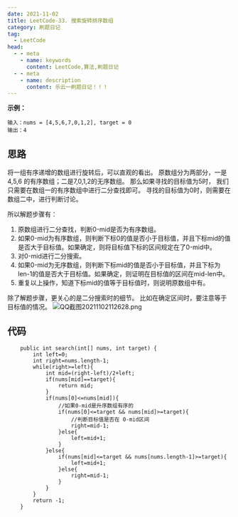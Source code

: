 ```yaml
---
date: 2021-11-02
title: LeetCode-33. 搜索旋转排序数组
category: 刷题日记
tag:
  - LeetCode
head:
  - - meta
    - name: keywords
      content: LeetCode,算法,刷题日记
  - - meta
    - name: description
      content: 乐云一刷题日记！！！
---
```

**示例：**
```
输入：nums = [4,5,6,7,0,1,2], target = 0
输出：4
```
## 思路
将一组有序递增的数组进行旋转后，可以直观的看出。
原数组分为两部分，一是4,5,6 的有序数组；二是7,0,1,2的无序数组。
那么如果寻找的目标值为5时，
我们只需要在数组一的有序数组中进行二分查找即可。
寻找的目标值为0时，则需要在数组二中，进行判断讨论。

所以解题步骤有：
1. 原数组进行二分查找，判断0-mid是否为有序数组。
2. 如果0-mid为有序数组，则判断下标0的值是否小于目标值，并且下标mid的值是否大于目标值。如果确定，则将目标值下标的区间规定在了0-mid中。
3. 对0-mid进行二分搜索。
4. 如果0-mid为无序数组，则判断下标mid的值是否小于目标值，并且下标为len-1的值是否大于目标值。如果确定，则证明在目标值的区间在mid-len中。
5. 重复以上操作，知道下标mid的值等于目标值时，则说明原数组中有。

除了解题步骤，更关心的是二分搜索时的细节。
比如在确定区间时，要注意等于目标值的情况。
![QQ截图20211102112628.png](https://leyunone-img.oss-cn-hangzhou.aliyuncs.com/image/2021-11-02/QQ截图20211102112628.png)

## 代码
```
    public int search(int[] nums, int target) {
        int left=0;
        int right=nums.length-1;
        while(right>=left){
            int mid=(right-left)/2+left;
            if(nums[mid]==target){
                return mid;
            }
            if(nums[0]<=nums[mid]){
                //如果0-mid是升序数组有序的
                if(nums[0]<=target && nums[mid]>=target){
                    //判断目标值是否在 0-mid区间
                    right=mid-1;
                }else{
                    left=mid+1;
                }
            }else{
                if(nums[mid]<=target && nums[nums.length-1]>=target){
                    left=mid+1;
                }else{
                    right=mid-1;
                }
            }
        }
        return -1;
    }
```
